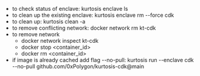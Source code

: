 - to check status of enclave: kurtosis enclave ls
- to clean up the existing enclave: kurtosis enclave rm --force cdk
- to clean up: kurtosis clean -a
- to remove conflicting network: docker network rm kt-cdk
- to remove network
    - docker network inspect kt-cdk
    - docker stop <container_id>
    - docker rm <container_id>
- if image is already cached add flag --no-pull: kurtosis run --enclave cdk --no-pull github.com/0xPolygon/kurtosis-cdk@main
